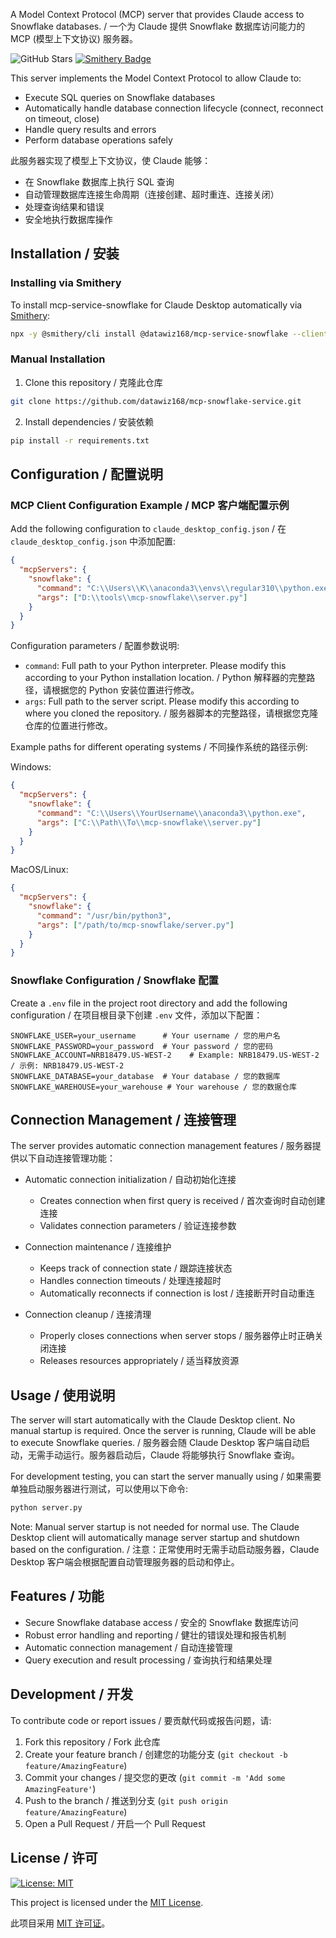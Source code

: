 A Model Context Protocol (MCP) server that provides Claude access to Snowflake databases. / 一个为 Claude 提供 Snowflake 数据库访问能力的 MCP (模型上下文协议) 服务器。

![GitHub Stars](https://img.shields.io/github/stars/datawiz168/mcp-snowflake-service?style=social)
[![Smithery Badge](https://smithery.ai/badge/@datawiz168/mcp-service-snowflake)](https://smithery.ai/server/@datawiz168/mcp-service-snowflake)

This server implements the Model Context Protocol to allow Claude to:
- Execute SQL queries on Snowflake databases
- Automatically handle database connection lifecycle (connect, reconnect on timeout, close)
- Handle query results and errors
- Perform database operations safely

此服务器实现了模型上下文协议，使 Claude 能够：
- 在 Snowflake 数据库上执行 SQL 查询
- 自动管理数据库连接生命周期（连接创建、超时重连、连接关闭）
- 处理查询结果和错误
- 安全地执行数据库操作

## Installation / 安装

### Installing via Smithery

To install mcp-service-snowflake for Claude Desktop automatically via [Smithery](https://smithery.ai/server/@datawiz168/mcp-service-snowflake):

```bash
npx -y @smithery/cli install @datawiz168/mcp-service-snowflake --client claude
```

### Manual Installation
1. Clone this repository / 克隆此仓库
```bash
git clone https://github.com/datawiz168/mcp-snowflake-service.git
```

2. Install dependencies / 安装依赖
```bash
pip install -r requirements.txt
```

## Configuration / 配置说明

### MCP Client Configuration Example / MCP 客户端配置示例

Add the following configuration to `claude_desktop_config.json` / 在 `claude_desktop_config.json` 中添加配置:

```json
{
  "mcpServers": {
    "snowflake": {
      "command": "C:\\Users\\K\\anaconda3\\envs\\regular310\\python.exe",
      "args": ["D:\\tools\\mcp-snowflake\\server.py"]
    }
  }
}
```

Configuration parameters / 配置参数说明:
- `command`: Full path to your Python interpreter. Please modify this according to your Python installation location. / Python 解释器的完整路径，请根据您的 Python 安装位置进行修改。
- `args`: Full path to the server script. Please modify this according to where you cloned the repository. / 服务器脚本的完整路径，请根据您克隆仓库的位置进行修改。

Example paths for different operating systems / 不同操作系统的路径示例:

Windows:
```json
{
  "mcpServers": {
    "snowflake": {
      "command": "C:\\Users\\YourUsername\\anaconda3\\python.exe",
      "args": ["C:\\Path\\To\\mcp-snowflake\\server.py"]
    }
  }
}
```

MacOS/Linux:
```json
{
  "mcpServers": {
    "snowflake": {
      "command": "/usr/bin/python3",
      "args": ["/path/to/mcp-snowflake/server.py"]
    }
  }
}
```

### Snowflake Configuration / Snowflake 配置

Create a `.env` file in the project root directory and add the following configuration / 在项目根目录下创建 `.env` 文件，添加以下配置：

```env
SNOWFLAKE_USER=your_username      # Your username / 您的用户名
SNOWFLAKE_PASSWORD=your_password  # Your password / 您的密码
SNOWFLAKE_ACCOUNT=NRB18479.US-WEST-2    # Example: NRB18479.US-WEST-2 / 示例: NRB18479.US-WEST-2
SNOWFLAKE_DATABASE=your_database  # Your database / 您的数据库
SNOWFLAKE_WAREHOUSE=your_warehouse # Your warehouse / 您的数据仓库
```

## Connection Management / 连接管理

The server provides automatic connection management features / 服务器提供以下自动连接管理功能：

- Automatic connection initialization / 自动初始化连接
  - Creates connection when first query is received / 首次查询时自动创建连接
  - Validates connection parameters / 验证连接参数

- Connection maintenance / 连接维护
  - Keeps track of connection state / 跟踪连接状态
  - Handles connection timeouts / 处理连接超时
  - Automatically reconnects if connection is lost / 连接断开时自动重连

- Connection cleanup / 连接清理
  - Properly closes connections when server stops / 服务器停止时正确关闭连接
  - Releases resources appropriately / 适当释放资源

## Usage / 使用说明

The server will start automatically with the Claude Desktop client. No manual startup is required. Once the server is running, Claude will be able to execute Snowflake queries. / 服务器会随 Claude Desktop 客户端自动启动，无需手动运行。服务器启动后，Claude 将能够执行 Snowflake 查询。

For development testing, you can start the server manually using / 如果需要单独启动服务器进行测试，可以使用以下命令:

```bash
python server.py
```

Note: Manual server startup is not needed for normal use. The Claude Desktop client will automatically manage server startup and shutdown based on the configuration. / 注意：正常使用时无需手动启动服务器，Claude Desktop 客户端会根据配置自动管理服务器的启动和停止。

## Features / 功能

- Secure Snowflake database access / 安全的 Snowflake 数据库访问
- Robust error handling and reporting / 健壮的错误处理和报告机制
- Automatic connection management / 自动连接管理
- Query execution and result processing / 查询执行和结果处理

## Development / 开发

To contribute code or report issues / 要贡献代码或报告问题，请:

1. Fork this repository / Fork 此仓库
2. Create your feature branch / 创建您的功能分支 (`git checkout -b feature/AmazingFeature`)
3. Commit your changes / 提交您的更改 (`git commit -m 'Add some AmazingFeature'`)
4. Push to the branch / 推送到分支 (`git push origin feature/AmazingFeature`)
5. Open a Pull Request / 开启一个 Pull Request

## License / 许可
[![License: MIT](https://img.shields.io/badge/License-MIT-yellow.svg)](https://opensource.org/licenses/MIT)

This project is licensed under the [MIT License](LICENSE).

此项目采用 [MIT 许可证](LICENSE)。

